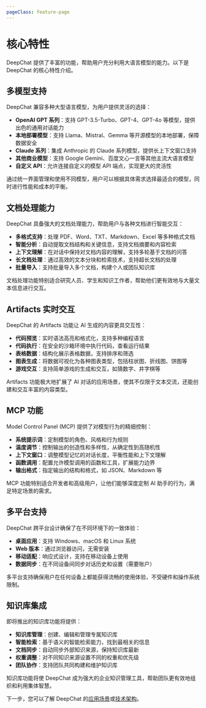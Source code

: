 ```yaml
---
pageClass: feature-page
---
```


# 核心特性

DeepChat 提供了丰富的功能，帮助用户充分利用大语言模型的能力。以下是 DeepChat 的核心特性介绍。

## 多模型支持 <Badge text="核心功能" type="tip"/>

DeepChat 兼容多种大型语言模型，为用户提供灵活的选择：

- **OpenAI GPT 系列**：支持 GPT-3.5-Turbo、GPT-4、GPT-4o 等模型，提供出色的通用对话能力
- **本地部署模型**：支持 Llama、Mistral、Gemma 等开源模型的本地部署，保障数据安全
- **Claude 系列**：集成 Anthropic 的 Claude 系列模型，提供长上下文窗口支持
- **其他商业模型**：支持 Google Gemini、百度文心一言等其他主流大语言模型
- **自定义 API**：允许连接自定义的模型 API 端点，实现更大的灵活性

通过统一界面管理和使用不同模型，用户可以根据具体需求选择最适合的模型，同时进行性能和成本的平衡。

## 文档处理能力 <Badge text="高级功能" type="warning"/>

DeepChat 具备强大的文档处理能力，帮助用户与各种文档进行智能交互：

- **多格式支持**：处理 PDF、Word、TXT、Markdown、Excel 等多种格式文档
- **智能分析**：自动提取文档结构和关键信息，支持文档摘要和内容检索
- **上下文理解**：在对话中保持对文档内容的理解，支持多轮基于文档的问答
- **长文档处理**：通过高效的文本分块和检索技术，支持超长文档的处理
- **批量导入**：支持批量导入多个文档，构建个人或团队知识库

文档处理功能特别适合研究人员、学生和知识工作者，帮助他们更有效地与大量文本信息进行交互。

## Artifacts 实时交互 <Badge text="独特功能" type="tip"/>

DeepChat 的 Artifacts 功能让 AI 生成的内容更具交互性：

- **代码预览**：实时语法高亮和格式化，支持多种编程语言
- **代码执行**：在安全的沙箱环境中执行代码，查看运行结果
- **表格数据**：结构化展示表格数据，支持排序和筛选
- **图表生成**：将数据可视化为各种图表类型，包括柱状图、折线图、饼图等
- **游戏交互**：支持简单游戏的生成和交互，如猜数字、井字棋等

Artifacts 功能极大地扩展了 AI 对话的应用场景，使其不仅限于文本交流，还能创建和交互丰富的内容类型。

## MCP 功能 <Badge text="高级配置" type="warning"/>

Model Control Panel (MCP) 提供了对模型行为的精细控制：

- **系统提示词**：定制模型的角色、风格和行为规则
- **温度调节**：控制输出的创造性和多样性，从确定性到高随机性
- **上下文窗口**：调整模型记忆的对话长度，平衡性能和上下文理解
- **函数调用**：配置允许模型调用的函数和工具，扩展能力边界
- **输出格式**：指定输出的结构和格式，如 JSON、Markdown 等

MCP 功能特别适合开发者和高级用户，让他们能够深度定制 AI 助手的行为，满足特定场景的需求。

## 多平台支持 <Badge text="兼容性" type="tip"/>

DeepChat 跨平台设计确保了在不同环境下的一致体验：

- **桌面应用**：支持 Windows、macOS 和 Linux 系统
- **Web 版本**：通过浏览器访问，无需安装
- **移动适配**：响应式设计，支持在移动设备上使用
- **数据同步**：在不同设备间同步对话历史和设置（需要账户）

多平台支持确保用户在任何设备上都能获得流畅的使用体验，不受硬件和操作系统限制。

## 知识库集成 <Badge text="开发中" type="danger"/>

即将推出的知识库功能将提供：

- **知识库管理**：创建、编辑和管理专属知识库
- **智能检索**：基于语义的智能检索能力，找到最相关的信息
- **文档同步**：自动同步外部知识来源，保持知识库最新
- **权重调整**：对不同知识来源设置不同的权重和优先级
- **团队协作**：支持团队共同构建和维护知识库

知识库功能将使 DeepChat 成为强大的企业知识管理工具，帮助团队更有效地组织和利用集体智慧。

下一步，您可以了解 DeepChat 的[应用场景](./use-cases.md)或[技术架构](./architecture.md)。

<style>
.feature-page {
  --feature-primary: var(--c-brand);
  --feature-bg: #f8f9fa;
  --feature-card-bg: white;
  --feature-shadow: rgba(0, 0, 0, 0.05);
}

.feature-container {
  max-width: 100%;
  margin: 0 auto;
}

.feature-grid {
  display: grid;
  grid-template-columns: repeat(auto-fill, minmax(250px, 1fr));
  gap: 20px;
  margin: 24px 0;
}

.feature-card {
  background: var(--feature-card-bg);
  border-radius: 8px;
  padding: 18px;
  box-shadow: 0 4px 12px var(--feature-shadow);
  transition: transform 0.3s, box-shadow 0.3s;
}

.feature-card:hover {
  transform: translateY(-5px);
  box-shadow: 0 8px 16px var(--feature-shadow);
}

.feature-title {
  font-weight: 600;
  font-size: 1.1rem;
  margin-bottom: 10px;
  color: var(--feature-primary);
}

.feature-content {
  color: var(--c-text);
  line-height: 1.5;
}

.feature-list {
  margin: 24px 0;
}

.feature-item {
  display: flex;
  align-items: flex-start;
  margin-bottom: 16px;
  padding: 12px;
  background: var(--feature-card-bg);
  border-radius: 8px;
  box-shadow: 0 2px 8px var(--feature-shadow);
}

.feature-icon {
  font-size: 24px;
  margin-right: 16px;
  min-width: 32px;
  text-align: center;
}

.feature-desc {
  line-height: 1.5;
}

@media (max-width: 719px) {
  .feature-grid {
    grid-template-columns: 1fr;
  }
}
</style> 
